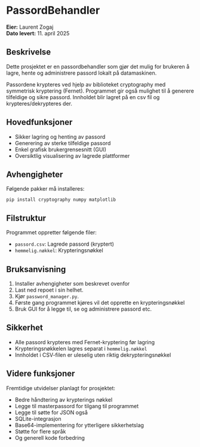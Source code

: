 # PassordBehandler

**Eier:** Laurent Zogaj  
**Dato levert:** 11. april 2025  

## Beskrivelse
Dette prosjektet er en passordbehandler som gjør det mulig for brukeren å lagre, hente og administrere passord lokalt på datamaskinen.  

Passordene krypteres ved hjelp av biblioteket cryptography med symmetrisk kryptering (Fernet). Programmet gir også mulighet til å generere tilfeldige og sikre passord. Innholdet blir lagret på en csv fil og krypteres/dekrypteres der.

## Hovedfunksjoner
- Sikker lagring og henting av passord
- Generering av sterke tilfeldige passord
- Enkel grafisk brukergrensesnitt (GUI)
- Oversiktlig visualisering av lagrede plattformer

## Avhengigheter
Følgende pakker må installeres:
```
pip install cryptography numpy matplotlib
```

## Filstruktur
Programmet oppretter følgende filer:
- `passord.csv`: Lagrede passord (kryptert)
- `hemmelig.nøkkel`: Krypteringsnøkkel

## Bruksanvisning
1. Installer avhengigheter som beskrevet ovenfor
2. Last ned repoet i sin helhet.
3. Kjør `password_manager.py`. 
4. Første gang programmet kjøres vil det opprette en krypteringsnøkkel
5. Bruk GUI for å legge til, se og administrere passord etc.

## Sikkerhet
- Alle passord krypteres med Fernet-kryptering før lagring
- Krypteringsnøkkelen lagres separat i `hemmelig.nøkkel`
- Innholdet i CSV-filen er uleselig uten riktig dekrypteringsnøkkel

## Videre funksjoner
Fremtidige utvidelser planlagt for prosjektet:
- Bedre håndtering av krypterings nøkkel
- Legge til masterpassord for tilgang til programmet
- Legge til søtte for JSON også
- SQLite-integrasjon 
- Base64-implementering for ytterligere sikkerhetslag
- Støtte for flere språk
- Og generell kode forbedring
